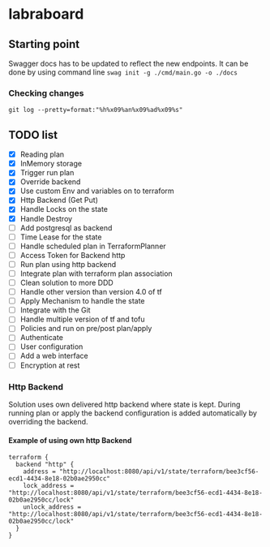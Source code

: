 # labraboard

## Starting point

Swagger docs has to be updated to reflect the new endpoints. 
It can be done by using command line `swag init -g ./cmd/main.go -o ./docs`


### Checking changes 
`git log --pretty=format:"%h%x09%an%x09%ad%x09%s"`

## TODO list
- [X] Reading plan
- [X] InMemory storage
- [X] Trigger run plan
- [X] Override backend
- [X] Use custom Env and variables on to terraform
- [X] Http Backend (Get Put)
- [X] Handle Locks on the state 
- [X] Handle Destroy
- [ ] Add postgresql as backend
- [ ] Time Lease for the state
- [ ] Handle scheduled plan in TerraformPlanner
- [ ] Access Token for Backend http
- [ ] Run plan using http backend
- [ ] Integrate plan with terraform plan association
- [ ] Clean solution to more DDD
- [ ] Handle other version than version 4.0 of tf
- [ ] Apply Mechanism to handle the state
- [ ] Integrate with the Git
- [ ] Handle multiple version of tf and tofu
- [ ] Policies and run on pre/post plan/apply
- [ ] Authenticate
- [ ] User configuration
- [ ] Add a web interface
- [ ] Encryption at rest

### Http Backend
Solution uses own delivered http backend where state is kept. During running plan or apply the backend configuration is 
added automatically by overriding the backend. 

#### Example of using own http Backend
```hcl
terraform {
  backend "http" {
    address = "http://localhost:8080/api/v1/state/terraform/bee3cf56-ecd1-4434-8e18-02b0ae2950cc"
    lock_address = "http://localhost:8080/api/v1/state/terraform/bee3cf56-ecd1-4434-8e18-02b0ae2950cc/lock"
    unlock_address = "http://localhost:8080/api/v1/state/terraform/bee3cf56-ecd1-4434-8e18-02b0ae2950cc/lock"
  }
}
```